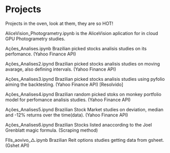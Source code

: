 # Projects

Projects in the oven, look at them, they are so HOT!


AliceVision_Photogrametry.ipynb	is the AliceVision aplication for in cloud GPU Photogrametry studies.

Ações_Analises.ipynb	  Brazilian picked stocks analisis studies on its perfomance. (Yahoo Finance API)

Ações_Analises2.ipynd   Brazilian picked stocks analisis studies on moving avarage, also defining intervals. (Yahoo Finance API)

Ações_Analises3.ipynd   Brazilian picked stocks analisis studies using pyfolio aiming the backtesting. (Yahoo Finance API) [Resolvido]

Ações_Analises4.ipynd   Brazilian random picked stoks on monkey portfolio model for perfomance analisis studies. (Yahoo Finance API)

Ações_Analises5.ipynd   Brazilian Stock Market studies on deviation, median and -12% returns over the time(data). (Yahoo Finance API)

Ações_Analises6.ipynd   Brazilian Stocks listed anaccording to the Joel Grenblatt magic formula. (Scraping method)

FIIs_aovivo_△.ipynb  Brazilian Reit options studies getting data from gsheet. (Gshet API)

